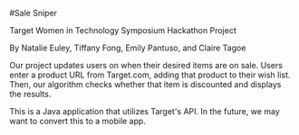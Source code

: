 #Sale Sniper

Target Women in Technology Symposium Hackathon Project

By Natalie Euley, Tiffany Fong, Emily Pantuso, and Claire Tagoe

Our project updates users on when their desired items are on sale. Users enter a product URL from Target.com, adding that product to their wish list. Then, our algorithm checks whether that item is discounted and displays the results.

This is a Java application that utilizes Target's API. In the future, we may want to convert this to a mobile app.
